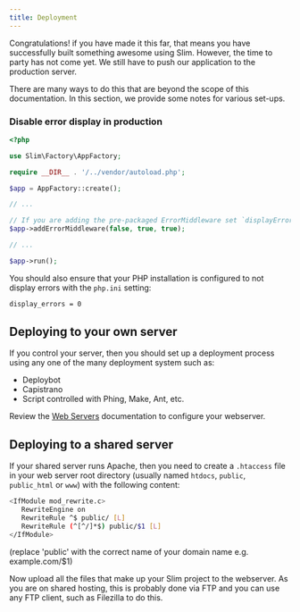 ```yaml
---
title: Deployment
---
```

Congratulations! 
if you have made it this far, that means you have successfully built something awesome using Slim. 
However, the time to party has not come yet. 
We still have to push our application to the production server.

There are many ways to do this that are beyond the scope of this documentation. 
In this section, we provide some notes for various set-ups.

### Disable error display in production

```php
<?php

use Slim\Factory\AppFactory;

require __DIR__ . '/../vendor/autoload.php';

$app = AppFactory::create();

// ...

// If you are adding the pre-packaged ErrorMiddleware set `displayErrorDetails` to `false`
$app->addErrorMiddleware(false, true, true);

// ...

$app->run();
```

You should also ensure that your PHP installation is configured to not display errors with the `php.ini` setting:

```bash
display_errors = 0
```

## Deploying to your own server

If you control your server, then you should set up a deployment process using any one of the many deployment system such as:

* Deploybot
* Capistrano
* Script controlled with Phing, Make, Ant, etc.

Review the [Web Servers](../start/web-servers) documentation to configure your webserver.

## Deploying to a shared server

If your shared server runs Apache, then you need to create a `.htaccess` file in your web server root directory (usually named `htdocs`, `public`, `public_html` or `www`) with the following content:

```bash
<IfModule mod_rewrite.c>
   RewriteEngine on
   RewriteRule ^$ public/ [L]
   RewriteRule (^[^/]*$) public/$1 [L]
</IfModule>
```

(replace 'public' with the correct name of your domain name e.g. example.com/$1)

Now upload all the files that make up your Slim project to the webserver. 
As you are on shared hosting, this is probably done via FTP and you can use any FTP client, such as Filezilla to do this.
